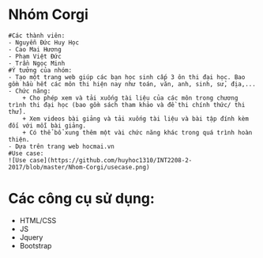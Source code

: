 # Nhóm Corgi
	#Các thành viên:
	- Nguyễn Đức Huy Học
	- Cao Mai Hương
	- Phạm Việt Đức
	- Trần Ngọc Minh
    #Ý tưởng của nhóm: 
	- Tạo một trang web giúp các bạn học sinh cấp 3 ôn thi đại học. Bao gồm hầu hết các môn thi hiện nay như toán, văn, anh, sinh, sử, địa,... 
	- Chức năng:
		+ Cho phép xem và tải xuống tài liệu của các môn trong chương trình thi đại học (bao gồm sách tham khảo và đề thi chính thức/ thi thử).
		+ Xem videos bài giảng và tải xuống tài liệu và bài tập đính kèm đối với mỗi bài giảng.
		+ Có thể bổ xung thêm một vài chức năng khác trong quá trình hoàn thiện.
	- Dựa trên trang web hocmai.vn
	#Use case:
	![Use case](https://github.com/huyhoc1310/INT2208-2-2017/blob/master/Nhom-Corgi/usecase.png)

# Các công cụ sử dụng:
  - HTML/CSS
  - JS
  - Jquery
  - Bootstrap
 

